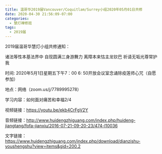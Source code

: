 ```yaml
---
title: 温哥华2019届Vancouver/Coquitlam/Surrey小组2020年05月01日共修
date: 2020-04-30 21:56:09-07:00
categories:
  - 慧灯禅修班
tags:
  - 2019届
---
```

2019届温哥华慧灯小组共修通知：

诸法等性本基法界中
自现圆满三身游舞力
离障本来怙主龙钦巴
祈请无垢光尊常护我

时间:   2020年5月1日星期五下午7：00
6: 50开放会议室念诵除疫莲师心咒（自愿参加）

地点：网络（zoom.us/j/7789995278）

学习内容：如何面对痛苦和幸福2/4

视频链接：https://youtu.be/ekb4CrFgV2Y

音频链接：http://www.huidengzhiguang.com/index.php/huideng-jiangtang/fofa-jianxiu/2016-07-21-09-20-23/474-l10036

文字链接：https://www.huidengzhiguang.com/index.php/download/dianzishu-youshengshu?view=items&gid=200.2